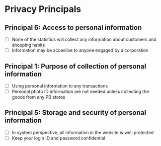# Privacy Principals
<!-- nice start, but a little more work required-->
## Principal 6: Access to personal information 
<!-- expand on each of these in your own words -->

 - [ ] None of the statistics will collect any information about customers and shopping habits
 - [ ] Information may be accesilbe to anyone engaged by a corporation
 <!-- these checklist items are supposed to be for a developer who is building a site, it seems that you are phrasing these towards an enduser -->

## Principal 1: Purpose of collection of personal information

 - [ ] Using personal information to any transactions 
 - [ ] Personal photo ID information are not needed unless collecting the goods from any PB stores
 
 ## Principal 5: Storage and security of personal information
 
 - [ ] In system perspective, all information in the website is well protected
 - [ ] Keep your login ID and password confidential
